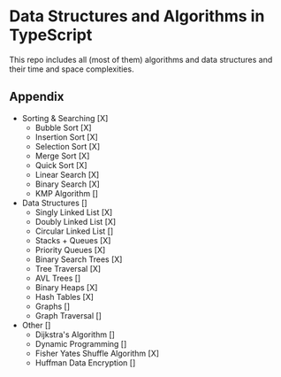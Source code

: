 # Data Structures and Algorithms in TypeScript

This repo includes all (most of them) algorithms and data structures and their time and space complexities.

## Appendix

- Sorting & Searching [X]
  - Bubble Sort [X]
  - Insertion Sort [X]
  - Selection Sort [X]
  - Merge Sort [X]
  - Quick Sort [X]
  - Linear Search [X]
  - Binary Search [X]
  - KMP Algorithm []
- Data Structures []
  - Singly Linked List [X]
  - Doubly Linked List [X]
  - Circular Linked List []
  - Stacks + Queues [X]
  - Priority Queues [X]
  - Binary Search Trees [X]
  - Tree Traversal [X]
  - AVL Trees []
  - Binary Heaps [X]
  - Hash Tables [X]
  - Graphs []
  - Graph Traversal []
- Other []
  - Dijkstra's Algorithm []
  - Dynamic Programming []
  - Fisher Yates Shuffle Algorithm [X]
  - Huffman Data Encryption []
